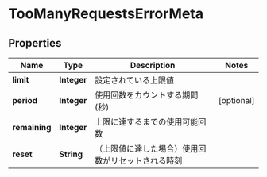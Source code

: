 

# TooManyRequestsErrorMeta


## Properties

Name | Type | Description | Notes
------------ | ------------- | ------------- | -------------
**limit** | **Integer** | 設定されている上限値 | 
**period** | **Integer** | 使用回数をカウントする期間 (秒) |  [optional]
**remaining** | **Integer** | 上限に達するまでの使用可能回数 | 
**reset** | **String** | （上限値に達した場合）使用回数がリセットされる時刻 | 



